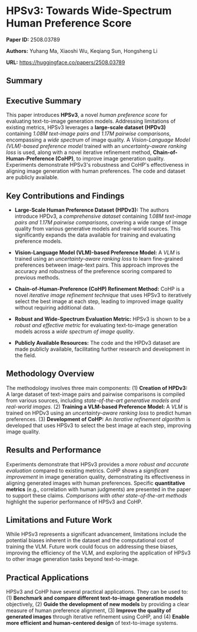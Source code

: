 # HPSv3: Towards Wide-Spectrum Human Preference Score

**Paper ID:** 2508.03789

**Authors:** Yuhang Ma, Xiaoshi Wu, Keqiang Sun, Hongsheng Li

**URL:** https://huggingface.co/papers/2508.03789

## Summary

## Executive Summary

This paper introduces **HPSv3**, a novel *human preference score* for evaluating text-to-image generation models.  Addressing limitations of existing metrics, HPSv3 leverages a **large-scale dataset (HPDv3)** containing *1.08M text-image pairs and 1.17M pairwise comparisons*, encompassing a *wide spectrum* of image quality.  A *Vision-Language Model (VLM)-based preference model* trained with an *uncertainty-aware ranking loss* is used, along with a novel iterative refinement method, **Chain-of-Human-Preference (CoHP)**, to improve image generation quality.  Experiments demonstrate HPSv3's robustness and CoHP's effectiveness in aligning image generation with human preferences. The code and dataset are publicly available.


## Key Contributions and Findings

* **Large-Scale Human Preference Dataset (HPDv3):** The authors introduce HPDv3, a *comprehensive dataset* containing *1.08M text-image pairs and 1.17M pairwise comparisons*, covering a wide range of image quality from various generative models and real-world sources.  This significantly expands the data available for training and evaluating preference models.

* **Vision-Language Model (VLM)-based Preference Model:**  A *VLM* is trained using an *uncertainty-aware ranking loss* to learn fine-grained preferences between image-text pairs. This approach improves the accuracy and robustness of the preference scoring compared to previous methods.

* **Chain-of-Human-Preference (CoHP) Refinement Method:** CoHP is a novel *iterative image refinement technique* that uses HPSv3 to iteratively select the best image at each step, leading to improved image quality without requiring additional data.

* **Robust and Wide-Spectrum Evaluation Metric:**  HPSv3 is shown to be a *robust and effective metric* for evaluating text-to-image generation models across a *wide spectrum of image quality*.

* **Publicly Available Resources:** The code and the HPDv3 dataset are made publicly available, facilitating further research and development in the field.


## Methodology Overview

The methodology involves three main components: (1) **Creation of HPDv3:**  A large dataset of text-image pairs and pairwise comparisons is compiled from various sources, including *state-of-the-art generative models and real-world images*. (2) **Training a VLM-based Preference Model:** A *VLM* is trained on HPDv3 using an *uncertainty-aware ranking loss* to predict human preferences. (3) **Development of CoHP:** An *iterative refinement algorithm* is developed that uses HPSv3 to select the best image at each step, improving image quality.


## Results and Performance

Experiments demonstrate that HPSv3 provides a *more robust and accurate evaluation* compared to existing metrics.  CoHP shows a *significant improvement* in image generation quality, demonstrating its effectiveness in aligning generated images with human preferences.  Specific **quantitative metrics** (e.g., correlation with human judgments) are presented in the paper to support these claims.  *Comparisons with other state-of-the-art methods* highlight the superior performance of HPSv3 and CoHP.


## Limitations and Future Work

While HPSv3 represents a significant advancement, limitations include the potential biases inherent in the dataset and the computational cost of training the VLM.  Future work could focus on addressing these biases, improving the efficiency of the VLM, and exploring the application of HPSv3 to other image generation tasks beyond text-to-image.


## Practical Applications

HPSv3 and CoHP have several practical applications. They can be used to: (1) **Benchmark and compare different text-to-image generation models** objectively, (2) **Guide the development of new models** by providing a clear measure of human preference alignment, (3) **Improve the quality of generated images** through iterative refinement using CoHP, and (4) **Enable more efficient and human-centered design** of text-to-image systems.